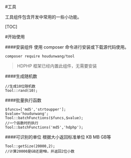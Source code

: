 #工具

工具组件包含开发中常用的一些小功能。

[TOC]

#开始使用

####安装组件
使用 composer 命令进行安装或下载源代码使用。

```
composer require houdunwang/tool
```
> HDPHP 框架已经内置此组件，无需要安装

####生成随机数
```
//生成10位随机数
Tool::rand(10);
```

####批量执行函数
```
$funcs=['md5','strtoupper'];
$value='houdunwang';
Tool::batchFunctions($funcs,$value);
//一个函数时的执行
Tool::batchFunctions('md5','hdphp');
```

####可识别的单位
根据大小返回标准单位 KB  MB GB等
```
Tool::getSize(20000,2);
//计算20000是GB还是MB，并返回2位小数
```